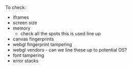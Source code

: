 To check:
- iframes
- screen size
- memory
  - check all the spots this is used line up
- canvas fingerprints
- webgl fingerprint tampering
- webgl vendors - can we line these up to potential OS?
- font tampering
- error stacks
